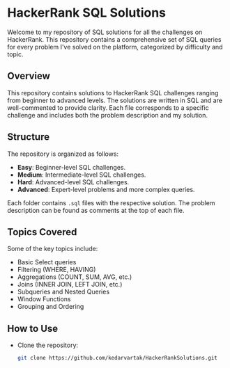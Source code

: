 # HackerRank SQL Solutions

Welcome to my repository of SQL solutions for all the challenges on HackerRank. This repository contains a comprehensive set of SQL queries for every problem I've solved on the platform, categorized by difficulty and topic.


## Overview
This repository contains solutions to HackerRank SQL challenges ranging from beginner to advanced levels. The solutions are written in SQL and are well-commented to provide clarity. Each file corresponds to a specific challenge and includes both the problem description and my solution.

## Structure
The repository is organized as follows:
- **Easy**: Beginner-level SQL challenges.
- **Medium**: Intermediate-level SQL challenges.
- **Hard**: Advanced-level SQL challenges.
- **Advanced**: Expert-level problems and more complex queries.

Each folder contains `.sql` files with the respective solution. The problem description can be found as comments at the top of each file.

## Topics Covered
Some of the key topics include:
- Basic Select queries
- Filtering (WHERE, HAVING)
- Aggregations (COUNT, SUM, AVG, etc.)
- Joins (INNER JOIN, LEFT JOIN, etc.)
- Subqueries and Nested Queries
- Window Functions
- Grouping and Ordering

## How to Use
- Clone the repository:
  ```bash
  git clone https://github.com/kedarvartak/HackerRankSolutions.git
